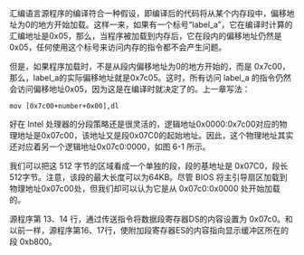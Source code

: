 汇编语言源程序的编译符合一种假设，即编译后的代码将从某个内存段中，偏移地址为0的地方开始加载。这样一来，如果有一个标号“label_a”，它在编译时计算的汇编地址是0x05，那么，当程序被加载到内存后，它在段内的偏移地址仍然是0x05，任何使用这个标号来访问内存的指令都不会产生问题。

但是，如果程序加载时，不是从段内偏移地址为0的地方开始的，而是 0x7c00，那么，label\_a的实际偏移地址就是0x7c05。这时，所有访问 label\_a 的指令仍然会访问偏移地址0x05，因为这是在编译时就决定了的。上一章写法：

```
mov [0x7c00+number+0x00],dl
```

好在 Intel 处理器的分段策略还是很灵活的，逻辑地址0x0000:0x7c00对应的物理地址是0x07c00，该地址又是段0x07C0的起始地址。因此，这个物理地址其实还对应着另一个逻辑地址0x07c0:0000，如图 6-1 所示。

我们可以把这 512 字节的区域看成一个单独的段，段的基地址是 0x07C0，段长512字节。注意，该段的最大长度可以为64KB。尽管 BIOS 将主引导扇区加载到物理地址0x07c00处，但我们却可以认为它是从 0x07c0:0x0000 处开始加载的。

源程序第 13、14 行，通过传送指令将数据段寄存器DS的内容设置为 0x07c0。和以前一样，源程序第16、17行，使附加段寄存器ES的内容指向显示缓冲区所在的段 0xb800。